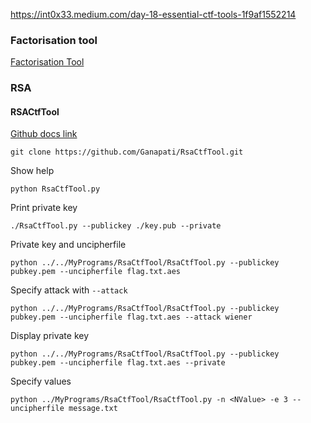 https://int0x33.medium.com/day-18-essential-ctf-tools-1f9af1552214

### Factorisation tool
[Factorisation Tool](https://www.alpertron.com.ar/ECM.HTM)

### RSA
#### RSACtfTool
[Github docs link](https://github.com/Ganapati/RsaCtfTool)

```
git clone https://github.com/Ganapati/RsaCtfTool.git
```

Show help
```
python RsaCtfTool.py
```

Print private key
```
./RsaCtfTool.py --publickey ./key.pub --private
```

Private key and uncipherfile
```
python ../../MyPrograms/RsaCtfTool/RsaCtfTool.py --publickey pubkey.pem --uncipherfile flag.txt.aes 
```

Specify attack with `--attack`
```
python ../../MyPrograms/RsaCtfTool/RsaCtfTool.py --publickey pubkey.pem --uncipherfile flag.txt.aes --attack wiener
```

Display private key
```
python ../../MyPrograms/RsaCtfTool/RsaCtfTool.py --publickey pubkey.pem --uncipherfile flag.txt.aes --private
```

Specify values
```
python ../MyPrograms/RsaCtfTool/RsaCtfTool.py -n <NValue> -e 3 --uncipherfile message.txt
```